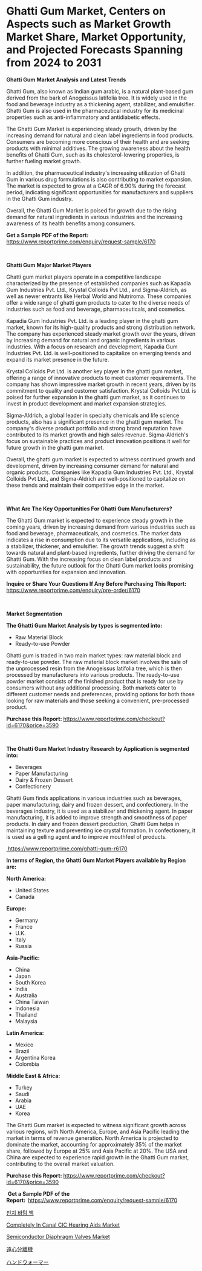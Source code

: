 <p><h1>Ghatti Gum Market, Centers on Aspects such as Market Growth Market Share, Market Opportunity, and Projected Forecasts Spanning from 2024 to 2031</h1></p><p><strong>Ghatti Gum Market Analysis and Latest Trends</strong></p>
<p><p>Ghatti Gum, also known as Indian gum arabic, is a natural plant-based gum derived from the bark of Anogeissus latifolia tree. It is widely used in the food and beverage industry as a thickening agent, stabilizer, and emulsifier. Ghatti Gum is also used in the pharmaceutical industry for its medicinal properties such as anti-inflammatory and antidiabetic effects.</p><p>The Ghatti Gum Market is experiencing steady growth, driven by the increasing demand for natural and clean label ingredients in food products. Consumers are becoming more conscious of their health and are seeking products with minimal additives. The growing awareness about the health benefits of Ghatti Gum, such as its cholesterol-lowering properties, is further fueling market growth.</p><p>In addition, the pharmaceutical industry's increasing utilization of Ghatti Gum in various drug formulations is also contributing to market expansion. The market is expected to grow at a CAGR of 6.90% during the forecast period, indicating significant opportunities for manufacturers and suppliers in the Ghatti Gum industry.</p><p>Overall, the Ghatti Gum Market is poised for growth due to the rising demand for natural ingredients in various industries and the increasing awareness of its health benefits among consumers.</p></p>
<p><strong>Get a Sample PDF of the Report:&nbsp;</strong> <a href="https://www.reportprime.com/enquiry/request-sample/6170">https://www.reportprime.com/enquiry/request-sample/6170</a></p>
<p>&nbsp;</p>
<p><strong>Ghatti Gum Major Market Players</strong></p>
<p><p>Ghatti gum market players operate in a competitive landscape characterized by the presence of established companies such as Kapadia Gum Industries Pvt. Ltd., Krystal Colloids Pvt Ltd., and Sigma-Aldrich, as well as newer entrants like Herbal World and Nutriroma. These companies offer a wide range of ghatti gum products to cater to the diverse needs of industries such as food and beverage, pharmaceuticals, and cosmetics.</p><p>Kapadia Gum Industries Pvt. Ltd. is a leading player in the ghatti gum market, known for its high-quality products and strong distribution network. The company has experienced steady market growth over the years, driven by increasing demand for natural and organic ingredients in various industries. With a focus on research and development, Kapadia Gum Industries Pvt. Ltd. is well-positioned to capitalize on emerging trends and expand its market presence in the future.</p><p>Krystal Colloids Pvt Ltd. is another key player in the ghatti gum market, offering a range of innovative products to meet customer requirements. The company has shown impressive market growth in recent years, driven by its commitment to quality and customer satisfaction. Krystal Colloids Pvt Ltd. is poised for further expansion in the ghatti gum market, as it continues to invest in product development and market expansion strategies.</p><p>Sigma-Aldrich, a global leader in specialty chemicals and life science products, also has a significant presence in the ghatti gum market. The company's diverse product portfolio and strong brand reputation have contributed to its market growth and high sales revenue. Sigma-Aldrich's focus on sustainable practices and product innovation positions it well for future growth in the ghatti gum market.</p><p>Overall, the ghatti gum market is expected to witness continued growth and development, driven by increasing consumer demand for natural and organic products. Companies like Kapadia Gum Industries Pvt. Ltd., Krystal Colloids Pvt Ltd., and Sigma-Aldrich are well-positioned to capitalize on these trends and maintain their competitive edge in the market.</p></p>
<p>&nbsp;</p>
<p><strong>What Are The Key Opportunities For Ghatti Gum Manufacturers?</strong></p>
<p><p>The Ghatti Gum market is expected to experience steady growth in the coming years, driven by increasing demand from various industries such as food and beverage, pharmaceuticals, and cosmetics. The market data indicates a rise in consumption due to its versatile applications, including as a stabilizer, thickener, and emulsifier. The growth trends suggest a shift towards natural and plant-based ingredients, further driving the demand for Ghatti Gum. With the increasing focus on clean label products and sustainability, the future outlook for the Ghatti Gum market looks promising with opportunities for expansion and innovation.</p></p>
<p><strong>Inquire or Share Your Questions If Any Before Purchasing This Report:</strong> <a href="https://www.reportprime.com/enquiry/pre-order/6170">https://www.reportprime.com/enquiry/pre-order/6170</a></p>
<p>&nbsp;</p>
<p><strong>Market Segmentation</strong></p>
<p><strong>The Ghatti Gum Market Analysis by types is segmented into:</strong></p>
<p><ul><li>Raw Material Block</li><li>Ready-to-use Powder</li></ul></p>
<p><p>Ghatti gum is traded in two main market types: raw material block and ready-to-use powder. The raw material block market involves the sale of the unprocessed resin from the Anogeissus latifolia tree, which is then processed by manufacturers into various products. The ready-to-use powder market consists of the finished product that is ready for use by consumers without any additional processing. Both markets cater to different customer needs and preferences, providing options for both those looking for raw materials and those seeking a convenient, pre-processed product.</p></p>
<p><strong>Purchase this Report:&nbsp;</strong><a href="https://www.reportprime.com/checkout?id=6170&price=3590">https://www.reportprime.com/checkout?id=6170&price=3590</a></p>
<p>&nbsp;</p>
<p><strong>The Ghatti Gum Market Industry Research by Application is segmented into:</strong></p>
<p><ul><li>Beverages</li><li>Paper Manufacturing</li><li>Dairy & Frozen Dessert</li><li>Confectionery</li></ul></p>
<p><p>Ghatti Gum finds applications in various industries such as beverages, paper manufacturing, dairy and frozen dessert, and confectionery. In the beverages industry, it is used as a stabilizer and thickening agent. In paper manufacturing, it is added to improve strength and smoothness of paper products. In dairy and frozen dessert production, Ghatti Gum helps in maintaining texture and preventing ice crystal formation. In confectionery, it is used as a gelling agent and to improve mouthfeel of products.</p></p>
<p><a href="https://www.reportprime.com/ghatti-gum-r6170">&nbsp;https://www.reportprime.com/ghatti-gum-r6170</a></p>
<p><strong>In terms of Region, the Ghatti Gum Market Players available by Region are:</strong></p>
<p>
    <p> <strong> North America: </strong>
        <ul>
            <li>United States</li>
            <li>Canada</li>
        </ul>
        </p> 
    <p> <strong> Europe: </strong>
        <ul>
            <li>Germany</li>
            <li>France</li>
            <li>U.K.</li>
            <li>Italy</li>
            <li>Russia</li>
        </ul>
        </p> 
    <p> <strong> Asia-Pacific: </strong>
        <ul>
            <li>China</li>
            <li>Japan</li>
            <li>South Korea</li>
            <li>India</li>
            <li>Australia</li>
            <li>China Taiwan</li>
            <li>Indonesia</li>
            <li>Thailand</li>
            <li>Malaysia</li>
        </ul>
        </p> 
    <p> <strong> Latin America: </strong>
        <ul>
            <li>Mexico</li>
            <li>Brazil</li>
            <li>Argentina Korea</li>
            <li>Colombia</li>
        </ul>
        </p> 
    <p> <strong> Middle East & Africa: </strong>
        <ul>
            <li>Turkey</li>
            <li>Saudi</li>
            <li>Arabia</li>
            <li>UAE</li>
            <li>Korea</li>
        </ul>
    </p>
    </p>
<p><p>The Ghatti Gum market is expected to witness significant growth across various regions, with North America, Europe, and Asia Pacific leading the market in terms of revenue generation. North America is projected to dominate the market, accounting for approximately 35% of the market share, followed by Europe at 25% and Asia Pacific at 20%. The USA and China are expected to experience rapid growth in the Ghatti Gum market, contributing to the overall market valuation.</p></p>
<p><strong>Purchase this Report: </strong><a href="https://www.reportprime.com/checkout?id=6170&price=3590">https://www.reportprime.com/checkout?id=6170&price=3590</a></p>
<p>&nbsp;<strong>Get a Sample PDF of the Report:&nbsp;&nbsp;</strong><a href="https://www.reportprime.com/enquiry/request-sample/6170">https://www.reportprime.com/enquiry/request-sample/6170</a></p>
<p><strong></strong></p>
<p><p><a href="https://medium.com/@lilmama456456/%ED%95%80%EC%B9%98-%EB%B0%94%EB%8B%A5-%EA%B0%80%EB%B0%A9-%EC%82%B0%EC%97%85-%EB%B6%84%EC%84%9D-%EB%B3%B4%EA%B3%A0%EC%84%9C-%EC%8B%9C%EC%9E%A5-%EA%B7%9C%EB%AA%A8%EB%8A%94-%EC%97%B0%ED%8F%89%EA%B7%A0-%EC%84%B1%EC%9E%A5%EB%A5%A0-13-7-%EB%A1%9C-%EC%84%B1%EC%9E%A5%ED%95%98%EB%A9%B0-2024%EB%85%84%EB%B6%80%ED%84%B0-2031%EB%85%84%EA%B9%8C%EC%A7%80-%EC%98%88%EC%B8%A1%EB%90%9C-%EC%9D%91%EC%9A%A9-%ED%94%84%EB%A1%9C%EA%B7%B8%EB%9E%A8-%EC%9C%A0%ED%98%95-%EB%B0%8F-%EC%A7%80%EC%97%AD%EB%B3%84%EC%9E%85%EB%8B%88%EB%8B%A4-be940d83a490">핀치 바텀 백</a></p><p><a href="https://issuu.com/reportprime-2/docs/completely-in-canal-cic-hearing-aid_8001143963cfaf">Completely In Canal CIC Hearing Aids Market</a></p><p><a href="https://medium.com/@amandawbrown02/semiconductor-diaphragm-valves-industry-analysis-report-its-market-size-share-trends-by-fc866e7327eb">Semiconductor Diaphragm Valves Market</a></p><p><a href="https://medium.com/@novabrown3922024/%E9%81%A0%E5%BF%83%E6%A9%9F%E5%B8%82%E5%A0%B4%E8%AA%BF%E6%9F%BB%E5%8F%8A%E3%81%B3%E6%A5%AD%E7%95%8C%E3%81%AE%E9%80%B2%E5%8C%96-2031%E5%B9%B4%E3%81%BE%E3%81%A7%E3%81%AE%E4%BA%88%E6%B8%AC-45e5787efa85">遠心分離機</a></p><p><a href="https://medium.com/@suzannewapo/%E3%83%8F%E3%83%B3%E3%83%89%E3%82%A6%E3%82%A9%E3%83%BC%E3%83%9E%E3%83%BC%E5%B8%82%E5%A0%B4%E5%8B%95%E5%90%91-%E5%B8%82%E5%A0%B4%E3%82%BB%E3%82%B0%E3%83%A1%E3%83%B3%E3%83%86%E3%83%BC%E3%82%B7%E3%83%A7%E3%83%B3%E3%81%AE%E8%A9%B3%E7%B4%B0%E3%81%AA%E7%A0%94%E7%A9%B6%E3%81%A8%E6%96%B0%E8%88%88%E3%83%88%E3%83%AC%E3%83%B3%E3%83%89%E3%81%AE%E9%87%8D%E8%A6%81%E6%80%A7%E3%81%AE%E5%88%86%E6%9E%90-ed50798cb5f1">ハンドウォーマー</a></p></p>